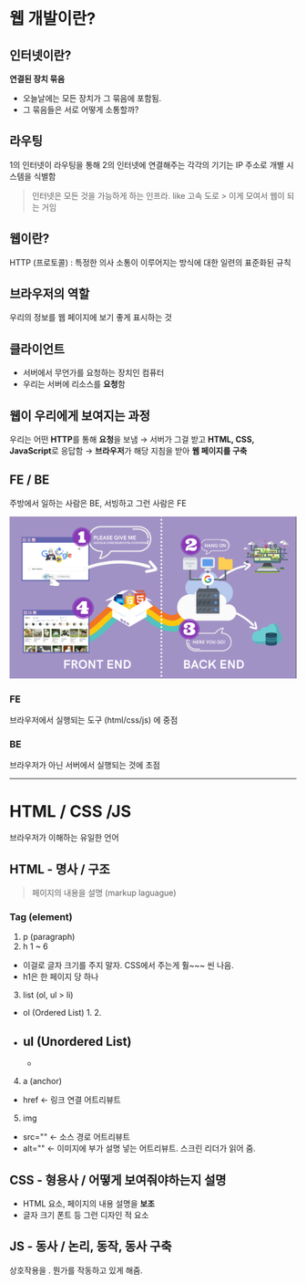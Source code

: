 # 웹 개발이란?

## 인터넷이란?

**연결된 장치 묶음**

- 오늘날에는 모든 장치가 그 묶음에 포함됨.
- 그 묶음들은 서로 어떻게 소통할까?

## 라우팅

1의 인터넷이 라우팅을 통해 2의 인터넷에 연결해주는 각각의 기기는 IP 주소로 개별 시스템을 식별함

> 인터넷은 모든 것을 가능하게 하는 인프라. like 고속 도로 > 이게 모여서 웹이 되는 거임

## 웹이란?

HTTP (프로토콜)
: 특정한 의사 소통이 이루어지는 방식에 대한 일련의 표준화된 규칙

## 브라우저의 역할

우리의 정보를 웹 페이지에 보기 좋게 표시하는 것

## 클라이언트

- 서버에서 무언가를 요청하는 장치인 컴퓨터
- 우리는 서버에 리소스를 **요청**함

## 웹이 우리에게 보여지는 과정

우리는 어떤 **HTTP**를 통해 **요청**을 보냄 → 서버가 그걸 받고 **HTML, CSS, JavaScript**로 응답함 → **브라우저**가 해당 지침을 받아 **웹 페이지를 구축**

## FE / BE

주방에서 일하는 사람은 BE, 서빙하고 그런 사람은 FE

![untitled](https://github.com/Jiyul-Kim/study/blob/main/images/Untitled.png)

### FE

브라우저에서 실행되는 도구 (html/css/js) 에 중점

### BE

브라우저가 아닌 서버에서 실행되는 것에 초점

---

# HTML / CSS /JS

브라우저가 이해하는 유일한 언어

## HTML - 명사 / 구조

> 페이지의 내용을 설명 (markup laguague)

### Tag (element)

1. p (paragraph)
2. h 1 ~ 6

- 이걸로 글자 크기를 주지 말자. CSS에서 주는게 훨~~~ 씬 나음.
- h1은 한 페이지 당 하나

3. list (ol, ul > li)

- ol (Ordered List)
  1.
  2.
- ul (Unordered List)
  -
  -

4. a (anchor)

- href <- 링크 연결 어트리뷰트

5. img

- src="" <- 소스 경로 어트리뷰트
- alt="" <- 이미지에 부가 설명 넣는 어트리뷰트. 스크린 리더가 읽어 줌.

## CSS - 형용사 / 어떻게 보여줘야하는지 설명

- HTML 요소, 페이지의 내용 설명을 **보조**
- 글자 크기 폰트 등 그런 디자인 적 요소

## JS - 동사 / 논리, 동작, 동사 구축

상호작용을 . 뭔가를 작동하고 있게 해줌.
